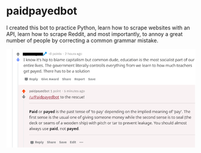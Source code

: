 # paidpayedbot

I created this bot to practice Python, learn how to scrape websites with an API, learn how to scrape Reddit, and most importantly, to annoy a great number of people by correcting a common grammar mistake. 

![example](redditbot.png)
